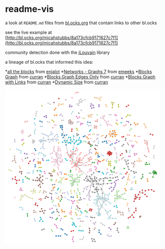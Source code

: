 # readme-vis

a look at `README.md` files from [bl.ocks.org](http://bl.ocks.org/) that contain links to other bl.ocks 

see the live example at [http://bl.ocks.org/micahstubbs/8a173cfcb9171627c7f1](http://bl.ocks.org/micahstubbs/8a173cfcb9171627c7f1)

community detection done with the [jLouvain](https://github.com/upphiminn/jLouvain) library

a lineage of bl.ocks that informed this idea:

*[all the blocks](http://bl.ocks.org/enjalot/6ac67b0d8ed673c9aa61) from [enjalot](http://bl.ocks.org/enjalot)
*[Networks - Graphs 7](http://bl.ocks.org/emeeks/f2f6883ac7c965d09b90) from [emeeks](http://bl.ocks.org/emeeks)
*[Blocks Graph](http://bl.ocks.org/curran/1da93bab4cdc708f41ae) from [curran](http://bl.ocks.org/curran)
*[Blocks Graph Edges Only](http://bl.ocks.org/curran/daf6bc9db8b0a28e3973) from [curran](http://bl.ocks.org/curran)
*[Blocks Graph with Links](http://bl.ocks.org/curran/be4a45ec74357e7d9b10) from [curran](http://bl.ocks.org/curran)
*[Dynamic Size](http://bl.ocks.org/curran/db1e524cae5e4344b2e6) from [curran](http://bl.ocks.org/curran)

[![blocks-graph](img/blocks-graph.png)](http://bl.ocks.org/micahstubbs/8a173cfcb9171627c7f1)